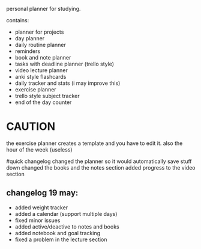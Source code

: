 personal planner for studying.


contains:
 - planner for projects
 - day planner
 - daily routine planner
 - reminders
 - book and note planner
 - tasks with deadline planner (trello style)
 - video lecture planner
 - anki style flashcards
 - daily tracker and stats (i may improve this)
 - exercise planner
 - trello style subject tracker
 - end of the day counter
 
 
 
 # CAUTION
 the exercise planner creates a template and you have to edit it.
 also the hour of the week (useless)

 
 #quick changelog
 changed the planner so it would automatically save stuff down
 changed the books and the notes section
 added progress to the video section
 
 
## changelog 19 may:
 - added weight tracker
 - added a calendar (support multiple days)
 - fixed minor issues
 - added active/deactive to notes and books
 - added notebook and goal tracking
 - fixed a problem in the lecture section
